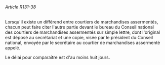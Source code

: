 ###### Article R131-38

Lorsqu'il existe un différend entre courtiers de marchandises assermentés, chacun peut faire citer l'autre partie devant le bureau du Conseil national des courtiers de marchandises assermentés sur simple lettre, dont l'original est déposé au secrétariat et une copie, visée par le président du Conseil national, envoyée par le secrétaire au courtier de marchandises assermenté appelé.

Le délai pour comparaître est d'au moins huit jours.

